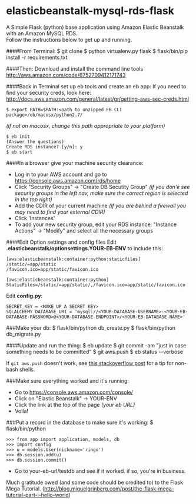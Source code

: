 elasticbeanstalk-mysql-rds-flask
================================

A Simple Flask (python) base application using Amazon Elastic Beanstalk with an Amazon MySQL RDS.  
Follow the instructions below to get up and running.

####From Terminal:
    $ git clone <this repo>
    $ python virtualenv.py flask
    $ flask/bin/pip install -r requirements.txt


####Then:
Download and install the command line tools http://aws.amazon.com/code/6752709412171743


####Back in Terminal set up eb tools and create an eb app:
If you need to find your security creds, look here: http://docs.aws.amazon.com/general/latest/gr/getting-aws-sec-creds.html
    
    $ export PATH=$PATH:<path to unzipped EB CLI package>/eb/macosx/python2.7/  
*(if not on macosx, change this path appropriate to your platform)*
    
    $ eb init
    (Answer the questions)
    Create RDS instance? [y/n]: y
    $ eb start


####In a browser give your machine security clearance:
* Log in to your AWS account and go to https://console.aws.amazon.com/rds/home
* Click "Security Groups" -> "Create DB Secutity Group" *(if you don'e see security groups in the left nav, make sure the correct region is selected in the top right)*
* Add the CDIR of your current machine *(if you are behind a firewall you may need to find your external CDIR)*
* Click 'Instances'
* To add your new security group, edit your RDS instance: "Instance Actions" -> "Modify" and select all the necessary groups


####Edit Option settings and config files
Edit __.elasticbeanstalk/optionsettings.YOUR-EB-ENV__ to include this:

    [aws:elasticbeanstalk:container:python:staticfiles]
    /static/=app/static
    /favicon.ico=app/static/favicon.ico

    [aws:elasticbeanstalk:container:python]
    StaticFiles=/static/=app/static/,/favicon.ico=app/static/favicon.ico

Edit __config.py__:

    SECRET_KEY = <MAKE UP A SECRET KEY>  
    SQLALCHEMY_DATABASE_URI = 'mysql://<YOUR-DATABASE-USERNAME>:<YOUR-EB-DATABASE-PASSWORD>@<YOUR-DATABASE-ENDPOINT>/<YOUR-EB-DATABASE-NAME>'


###Make your db:
    $ flask/bin/python db_create.py
    $ flask/bin/python db_migrate.py


####Update and run the thing:
    $ eb update
    $ git commit -am "just in case something needs to be committed"
    $ git aws.push
    $ eb status --verbose

If `git aws.push` doesn't work, see [this stackoverflow post](http://stackoverflow.com/questions/13574143/git-aws-push-command-not-created-by-eb-init) for a tip for non-bash shells.

###Make sure everything worked and it's running:
* Go to https://console.aws.amazon.com/console/
* Click on "Elastic Beanstalk" -> YOUR-ENV
* Click the link at the top of the page *(your eb URL)*
* Voila!


###Put a record in the database to make sure it's working:
    $ flask/bin/python

    >>> from app import application, models, db  
    >>> import config  
    >>> u = models.User(nickname='ringo')  
    >>> db.session.add(u)  
    >>> db.session.commit()  

* Go to your-eb-url/testdb and see if it worked. if so, you're in business.



Much gratitude owed (and some code should be credited to) to the Flask Mega Tutorial. (http://blog.miguelgrinberg.com/post/the-flask-mega-tutorial-part-i-hello-world)
